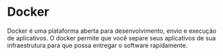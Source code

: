 # Docker

Docker é uma plataforma aberta para desenvolvimento, envio e execução de aplicativos. O docker permite que você separe seus aplicativos de sua infraestrutura para que possa entregar o software rapidamente.
